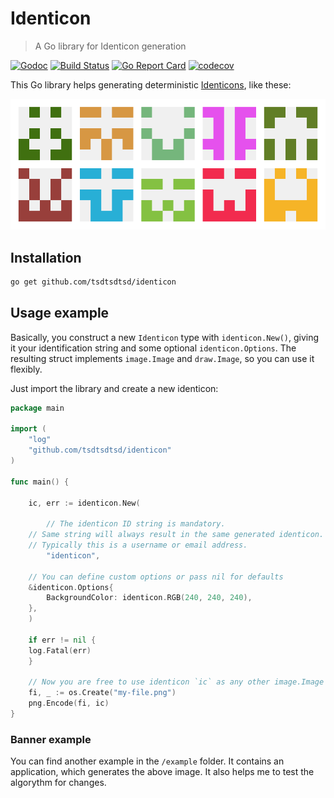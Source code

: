 # Identicon

> A Go library for Identicon generation

[![Godoc][godoc-image]][godoc-url]
[![Build Status][travis-image]][travis-url]
[![Go Report Card][grc-image]][grc-url]
[![codecov][codecov-image]][codecov-url]

This Go library helps generating deterministic [Identicons][identicon-wiki], like these:

![Example Banner](identicon-banner.png "Example Banner")

## Installation

```sh
go get github.com/tsdtsdtsd/identicon
```

## Usage example

Basically, you construct a new `Identicon` type with `identicon.New()`, giving it your identification string and some optional `identicon.Options`. 
The resulting struct implements `image.Image` and `draw.Image`, so you can use it flexibly.

Just import the library and create a new identicon:

```go
package main

import (
    "log"
    "github.com/tsdtsdtsd/identicon"
) 

func main() {
    
    ic, err := identicon.New(
        
        // The identicon ID string is mandatory.
	// Same string will always result in the same generated identicon.
	// Typically this is a username or email address.
        "identicon",
        
	// You can define custom options or pass nil for defaults
	&identicon.Options{
	    BackgroundColor: identicon.RGB(240, 240, 240),
	},
    )
    
    if err != nil {
	log.Fatal(err)
    }
    
    // Now you are free to use identicon `ic` as any other image.Image or draw.Image interface
    fi, _ := os.Create("my-file.png")
    png.Encode(fi, ic)
}
```

### Banner example

You can find another example in the `/example` folder. It contains an application, which generates the above image.
It also helps me to test the algorythm for changes.

<!-- Markdown link & img dfn's -->
[grc-image]: https://goreportcard.com/badge/github.com/tsdtsdtsd/identicon
[grc-url]: https://goreportcard.com/report/github.com/tsdtsdtsd/identicon
[godoc-image]: https://godoc.org/github.com/tsdtsdtsd/identicon?status.svg
[godoc-url]: https://godoc.org/github.com/tsdtsdtsd/identicon
[travis-image]: https://travis-ci.org/tsdtsdtsd/identicon.svg?branch=master
[travis-url]: https://travis-ci.org/tsdtsdtsd/identicon
[codecov-image]: https://codecov.io/gh/tsdtsdtsd/identicon/branch/master/graph/badge.svg
[codecov-url]: https://codecov.io/gh/tsdtsdtsd/identicon
[identicon-wiki]: https://en.wikipedia.org/wiki/Identicon